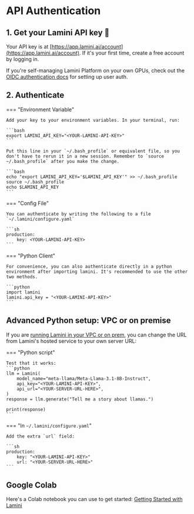 # API Authentication

## 1. Get your Lamini API key 🔑

Your API key is at [https://app.lamini.ai/account](https://app.lamini.ai/account). If it's your first time, create a free account by logging in.

If you're self-managing Lamini Platform on your own GPUs, check out the [OIDC authentication docs](/self_managed/OIDC) for setting up user auth.

## 2. Authenticate

=== "Environment Variable"

    Add your key to your environment variables. In your terminal, run:

    ```bash
    export LAMINI_API_KEY="<YOUR-LAMINI-API-KEY>"
    ```

    Put this line in your `~/.bash_profile` or equivalent file, so you don't have to rerun it in a new session. Remember to `source ~/.bash_profile` after you make the change.

    ```bash
    echo "export LAMINI_API_KEY='$LAMINI_API_KEY'" >> ~/.bash_profile
    source ~/.bash_profile
    echo $LAMINI_API_KEY
    ```

=== "Config File"

    You can authenticate by writing the following to a file `~/.lamini/configure.yaml`

    ```sh
    production:
        key: <YOUR-LAMINI-API-KEY>
    ```

=== "Python Client"

    For convenience, you can also authenticate directly in a python environment after importing lamini. It's recommended to use the other two methods.

    ```python
    import lamini
    lamini.api_key = "<YOUR-LAMINI-API-KEY>"
    ```

## Advanced Python setup: VPC or on premise

If you are [running Lamini in your VPC or on prem](/enterprise_install/installer.md), you can change the URL from Lamini's hosted service to your own server URL:

=== "Python script"

    Test that it works:
    ```python
    llm = Lamini(
        model_name="meta-llama/Meta-Llama-3.1-8B-Instruct",
        api_key="<YOUR-LAMINI-API-KEY>",
        api_url="<YOUR-SERVER-URL-HERE>",
    )
    response = llm.generate("Tell me a story about llamas.")

    print(response)
    ```

=== "In `~/.lamini/configure.yaml`"

    Add the extra `url` field:

    ```sh
    production:
        key: "<YOUR-LAMINI-API-KEY>"
        url: "<YOUR-SERVER-URL-HERE>"
    ```

## Google Colab

Here's a Colab notebook you can use to get started: [Getting Started with Lamini](https://colab.research.google.com/drive/115OJavk4DE51rUKwfCOyWxWa0LguiuEI#scrollTo=lD391Mcv4lGQ)
